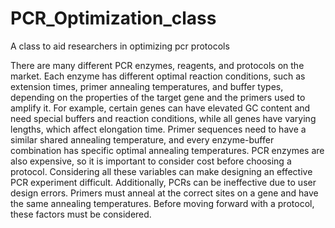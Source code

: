 # PCR_Optimization_class
 A class to aid researchers in optimizing pcr protocols

There are many different PCR enzymes, reagents, and protocols on the market. Each enzyme has different optimal reaction conditions, such as extension times, primer annealing temperatures, and buffer types, depending on the properties of the target gene and the primers used to amplify it. For example, certain genes can have elevated GC content and need special buffers and reaction conditions, while all genes have varying lengths, which affect elongation time. Primer sequences need to have a similar shared annealing temperature, and every enzyme-buffer combination has specific optimal annealing temperatures. PCR enzymes are also expensive, so it is important to consider cost before choosing a protocol. Considering all these variables can make designing an effective PCR experiment difficult. 
Additionally, PCRs can be ineffective due to user design errors. Primers must anneal at the correct sites on a gene and have the same annealing temperatures. Before moving forward with a protocol, these factors must be considered. 

